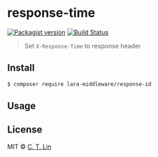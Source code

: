 # response-time
[![Packagist version][packagist-image]][packagist-url]
[![Build Status][travis-image]][travis-url]

> Set `X-Response-Time` to response header

## Install

```sh
$ composer require lara-middleware/response-id
```

## Usage


## License
MIT © [C. T. Lin](https://github.com/chentsulin)

[packagist-image]: https://img.shields.io/packagist/v/lara-middleware/response-time.svg?style=flat-square
[packagist-url]: https://packagist.org/packages/lara-middleware/response-time
[travis-image]: https://travis-ci.org/chentsulin/is-lrc.svg
[travis-url]: https://travis-ci.org/chentsulin/is-lrc

